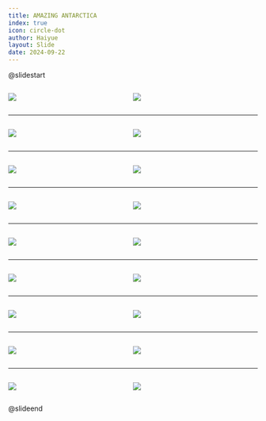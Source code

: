 ```yaml
---
title: AMAZING ANTARCTICA
index: true
icon: circle-dot
author: Haiyue
layout: Slide
date: 2024-09-22
---
```

 
@slidestart

<div style="display:flex">
<div style="flex:1">

![](https://raw.githubusercontent.com/yclord/reading/refs/heads/master/english/Level-M/AMAZING%20ANTARCTICA/001.webp)
</div>
<div style="flex:1">

![](https://raw.githubusercontent.com/yclord/reading/refs/heads/master/english/Level-M/AMAZING%20ANTARCTICA/002.webp)
</div>
</div>

---

<div style="display:flex">
<div style="flex:1">

![](https://raw.githubusercontent.com/yclord/reading/refs/heads/master/english/Level-M/AMAZING%20ANTARCTICA/003.webp)
</div>
<div style="flex:1">

![](https://raw.githubusercontent.com/yclord/reading/refs/heads/master/english/Level-M/AMAZING%20ANTARCTICA/004.webp)
</div>
</div>

---

<div style="display:flex">
<div style="flex:1">

![](https://raw.githubusercontent.com/yclord/reading/refs/heads/master/english/Level-M/AMAZING%20ANTARCTICA/005.webp)
</div>
<div style="flex:1">

![](https://raw.githubusercontent.com/yclord/reading/refs/heads/master/english/Level-M/AMAZING%20ANTARCTICA/006.webp)
</div>
</div>

---

<div style="display:flex">
<div style="flex:1">

![](https://raw.githubusercontent.com/yclord/reading/refs/heads/master/english/Level-M/AMAZING%20ANTARCTICA/007.webp)
</div>
<div style="flex:1">

![](https://raw.githubusercontent.com/yclord/reading/refs/heads/master/english/Level-M/AMAZING%20ANTARCTICA/008.webp)
</div>
</div>

---

<div style="display:flex">
<div style="flex:1">

![](https://raw.githubusercontent.com/yclord/reading/refs/heads/master/english/Level-M/AMAZING%20ANTARCTICA/009.webp)
</div>
<div style="flex:1">

![](https://raw.githubusercontent.com/yclord/reading/refs/heads/master/english/Level-M/AMAZING%20ANTARCTICA/010.webp)
</div>
</div>

---

<div style="display:flex">
<div style="flex:1">

![](https://raw.githubusercontent.com/yclord/reading/refs/heads/master/english/Level-M/AMAZING%20ANTARCTICA/011.webp)
</div>
<div style="flex:1">

![](https://raw.githubusercontent.com/yclord/reading/refs/heads/master/english/Level-M/AMAZING%20ANTARCTICA/012.webp)
</div>
</div>

---

<div style="display:flex">
<div style="flex:1">

![](https://raw.githubusercontent.com/yclord/reading/refs/heads/master/english/Level-M/AMAZING%20ANTARCTICA/013.webp)
</div>
<div style="flex:1">

![](https://raw.githubusercontent.com/yclord/reading/refs/heads/master/english/Level-M/AMAZING%20ANTARCTICA/014.webp)
</div>
</div>

---

<div style="display:flex">
<div style="flex:1">

![](https://raw.githubusercontent.com/yclord/reading/refs/heads/master/english/Level-M/AMAZING%20ANTARCTICA/015.webp)
</div>
<div style="flex:1">

![](https://raw.githubusercontent.com/yclord/reading/refs/heads/master/english/Level-M/AMAZING%20ANTARCTICA/016.webp)
</div>
</div>

---

<div style="display:flex">
<div style="flex:1">

![](https://raw.githubusercontent.com/yclord/reading/refs/heads/master/english/Level-M/AMAZING%20ANTARCTICA/017.webp)
</div>
<div style="flex:1">

![](https://raw.githubusercontent.com/yclord/reading/refs/heads/master/english/Level-M/AMAZING%20ANTARCTICA/018.webp)
</div>
</div>

@slideend